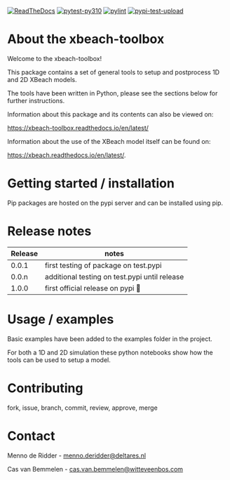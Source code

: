 [![ReadTheDocs](http://readthedocs.org/projects/xbeach-toolbox/badge/?version=latest)](http://xbeach-toolbox.readthedocs.io/en/latest/)
[![pytest-py310](https://github.com/openearth/xbeach-toolbox/actions/workflows/pytest-py310.yml/badge.svg?branch=main)](https://github.com/openearth/xbeach-toolbox/actions/workflows/pytest-py310.yml)
[![pylint](https://github.com/openearth/xbeach-toolbox/actions/workflows/pylint.yml/badge.svg?branch=main)](https://github.com/openearth/xbeach-toolbox/actions/workflows/pylint.yml)
[![pypi-test-upload](https://github.com/openearth/xbeach-toolbox/actions/workflows/pypi-test-upload.yml/badge.svg?branch=main)](https://github.com/openearth/xbeach-toolbox/actions/workflows/pypi-test-upload.yml)

# About the xbeach-toolbox
Welcome to the xbeach-toolbox! 

This package contains a set of general tools to setup and postprocess 1D and 2D XBeach models.

The tools have been written in Python, please see the sections below for further instructions.

Information about this package and its contents can also be viewed on: 

https://xbeach-toolbox.readthedocs.io/en/latest/

Information about the use of the XBeach model itself can be found on: 

https://xbeach.readthedocs.io/en/latest/.

# Getting started / installation
Pip packages are hosted on the pypi server and can be installed using pip. 

# Release notes
Release  | notes 
------------- | -------------
0.0.1  | first testing of package on test.pypi
0.0.n  | additional testing on test.pypi until release
1.0.0  | first official release on pypi 🎉

# Usage / examples
Basic examples have been added to the examples folder in the project.

For both a 1D and 2D simulation these python notebooks show how the tools can be used to setup a model.

# Contributing
fork, issue, branch, commit, review, approve, merge

# Contact
Menno de Ridder - menno.deridder@deltares.nl

Cas van Bemmelen - cas.van.bemmelen@witteveenbos.com

